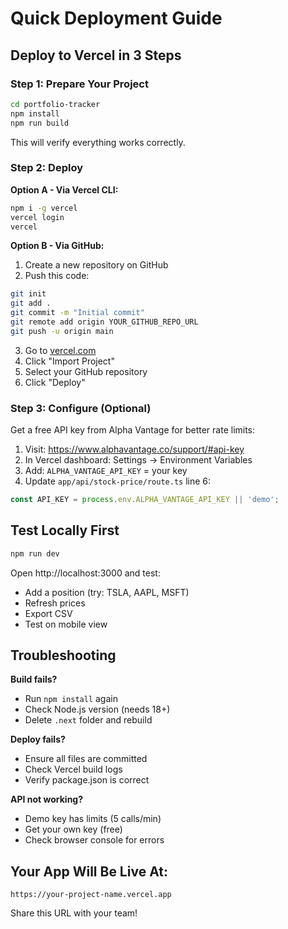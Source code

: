# Quick Deployment Guide

## Deploy to Vercel in 3 Steps

### Step 1: Prepare Your Project

```bash
cd portfolio-tracker
npm install
npm run build
```

This will verify everything works correctly.

### Step 2: Deploy

**Option A - Via Vercel CLI:**
```bash
npm i -g vercel
vercel login
vercel
```

**Option B - Via GitHub:**
1. Create a new repository on GitHub
2. Push this code:
```bash
git init
git add .
git commit -m "Initial commit"
git remote add origin YOUR_GITHUB_REPO_URL
git push -u origin main
```
3. Go to [vercel.com](https://vercel.com/new)
4. Click "Import Project"
5. Select your GitHub repository
6. Click "Deploy"

### Step 3: Configure (Optional)

Get a free API key from Alpha Vantage for better rate limits:
1. Visit: https://www.alphavantage.co/support/#api-key
2. In Vercel dashboard: Settings → Environment Variables
3. Add: `ALPHA_VANTAGE_API_KEY` = your key
4. Update `app/api/stock-price/route.ts` line 6:
```typescript
const API_KEY = process.env.ALPHA_VANTAGE_API_KEY || 'demo';
```

## Test Locally First

```bash
npm run dev
```

Open http://localhost:3000 and test:
- Add a position (try: TSLA, AAPL, MSFT)
- Refresh prices
- Export CSV
- Test on mobile view

## Troubleshooting

**Build fails?**
- Run `npm install` again
- Check Node.js version (needs 18+)
- Delete `.next` folder and rebuild

**Deploy fails?**
- Ensure all files are committed
- Check Vercel build logs
- Verify package.json is correct

**API not working?**
- Demo key has limits (5 calls/min)
- Get your own key (free)
- Check browser console for errors

## Your App Will Be Live At:
`https://your-project-name.vercel.app`

Share this URL with your team!
